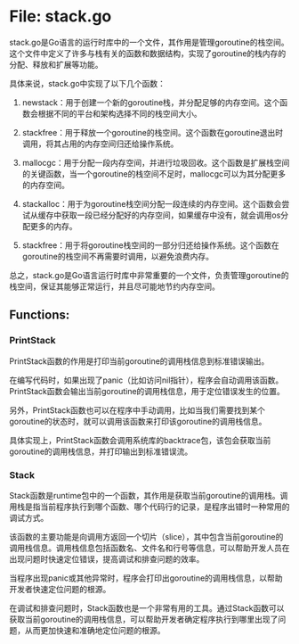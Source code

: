 # File: stack.go

stack.go是Go语言的运行时库中的一个文件，其作用是管理goroutine的栈空间。这个文件中定义了许多与栈有关的函数和数据结构，实现了goroutine的栈内存的分配、释放和扩展等功能。

具体来说，stack.go中实现了以下几个函数：

1. newstack：用于创建一个新的goroutine栈，并分配足够的内存空间。这个函数会根据不同的平台和架构选择不同的栈空间大小。

2. stackfree：用于释放一个goroutine的栈空间。这个函数在goroutine退出时调用，将其占用的内存空间归还给操作系统。

3. mallocgc：用于分配一段内存空间，并进行垃圾回收。这个函数是扩展栈空间的关键函数，当一个goroutine的栈空间不足时，mallocgc可以为其分配更多的内存空间。

4. stackalloc：用于为goroutine栈空间分配一段连续的内存空间。这个函数会尝试从缓存中获取一段已经分配好的内存空间，如果缓存中没有，就会调用os分配更多的内存。

5. stackfree：用于将goroutine栈空间的一部分归还给操作系统。这个函数在goroutine的栈空间不再需要时调用，以避免浪费内存。

总之，stack.go是Go语言运行时库中非常重要的一个文件，负责管理goroutine的栈空间，保证其能够正常运行，并且尽可能地节约内存空间。

## Functions:

### PrintStack

PrintStack函数的作用是打印当前goroutine的调用栈信息到标准错误输出。

在编写代码时，如果出现了panic（比如访问nil指针），程序会自动调用该函数。PrintStack函数会输出当前goroutine的调用栈信息，用于定位错误发生的位置。

另外，PrintStack函数也可以在程序中手动调用，比如当我们需要找到某个goroutine的状态时，就可以调用该函数来打印该goroutine的调用栈信息。

具体实现上，PrintStack函数会调用系统库的backtrace包，该包会获取当前goroutine的调用栈信息，并打印输出到标准错误流。



### Stack

Stack函数是runtime包中的一个函数，其作用是获取当前goroutine的调用栈。调用栈是指当前程序执行到哪个函数、哪个代码行的记录，是程序出错时一种常用的调试方式。

该函数的主要功能是向调用方返回一个切片（slice），其中包含当前goroutine的调用栈信息。调用栈信息包括函数名、文件名和行号等信息，可以帮助开发人员在出现问题时快速定位错误，提高调试和排查问题的效率。

当程序出现panic或其他异常时，程序会打印出goroutine的调用栈信息，以帮助开发者快速定位问题的根源。

在调试和排查问题时，Stack函数也是一个非常有用的工具。通过Stack函数可以获取当前goroutine的调用栈信息，可以帮助开发者确定程序执行到哪里出现了问题，从而更加快速和准确地定位问题的根源。



